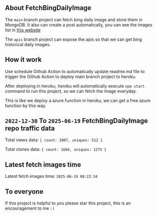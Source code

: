 ## About FetchBingDailyImage

The `main` branch project can fetch bing daily image and store them in MongoDB.
It also can create a post automatically, you can see the images list in [this website](https://oursalbum.netlify.app)

The `apis` branch project can expose the apis so that we can get bing historical daily images.

## How it work

Use schedule Github Action to automatically update readme.md file to trigger the Github Action to deploy main branch project to heroku.

After deploying in heroku, heroku will automatically execute `npm start` command to run this project, so we can fetch the image everyday.

This is like we deploy a azure function in heroku, we can get a free azure function by this way.

## `2022-12-30` To `2025-06-19` FetchBingDailyImage repo traffic data

Total views data: `{ count: 2007, uniques: 512 }`

Total clones data: `{ count: 1604, uniques: 1275 }`

## Latest fetch images time

Latest fetch images time: `2025-06-19 08:22:34`

## To everyone

If this project is helpful to you please star this project, this is an encouragement to me `:)`




